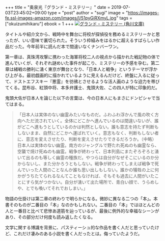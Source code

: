 +++
title = "奥泉光『グランド・ミステリー』"
date = 2019-07-03T23:45:02+09:00
type = "post"
author = "sugi"
image  = "https://images-fe.ssl-images-amazon.com/images/I/51pyGiRXmyL.jpg"
tags = ["okuizumihikaru"]
ebook = 1
+++
<a href="http://www.amazon.co.jp/exec/obidos/ASIN/4041008255/chezsugi-22/ref=nosim/" name="amazletlink" target="_blank"><img src="https://images-fe.ssl-images-amazon.com/images/I/51pyGiRXmyL.jpg" alt="グランド・ミステリー (角川文庫)" class="alignleft" /></a>

タイトルや紹介文から、戦時中を舞台に将校が探偵役を務めるミステリーかと思ったが、いい意味で裏切られた。そういう枠組みをはるかに超えるすばらしい作品だった。今年前半に読んだ本で間違いなくナンバーワン。

第一章は、真珠湾攻撃に携わった海軍将校二人の視点から描かれた戦記物の体で進んでいくが、それぞれ謎めいた事件が起こり、ミステリーの予感を孕む。第二章は緒戦の勝利に湧く東京が舞台となり、「日本人と戦争」というテーマが浮かび上がる。最初戯画的に描かれているように見えるんだけど、終盤に入るに従って、ドストエフスキー『悪霊』を彷彿とさせるような活人画のような迫力を帯びてくる。昆布谷、紅頭中将、本多弁護士、鬼頭大佐、この四人が特に印象的だ。

鬼頭大佐が日本人を論じた以下の言葉は、今の日本人にもまさにドンピシャで当てはまる。

> 「日本人は実体のない幽霊みたいなものだ。ふわふわ浮かんで風の吹く方向へただ流されていく。全体にどこかへ進んでいるのは間違いないが、誰がどこへ進もうとしているのかは判然としない。誰も意志を持たず判断もしないまま、自然にどこかへ運ばれていく。意志もなく、判断もしない者に、意志を変えさせたり、判断を変えさせたりできるだろうか。（中略）日本人は実体のない幽霊。南方のジャングルで野たれ死ぬのも幽霊なら、空襲で焼け死ぬのも幽霊。戦争が終わって、日本列島にまたぞろぞろと湧いて出るのも等しく幽霊の種族だ。やつらは自分がなぜそこにいるのか分からないし、また分かろうともしない。戦争が終わってしまえば戦争で死んでいった人間のことなんか誰も思い出しもしない。誰かの犠牲の上に何かがうちたてられるなんてこともなければ、そもそも過去に人間がいたことにすら気がつかない。自分が湧いて出た場所で、青白い顔で、うらめしや、とでも喚いてそれでおしまい。」

物語の仕掛けは第二章の終わりで明らかになる。微妙に異なる二つの「本」。本書そのものが二番目の「本」なのかもしれない。二番目の「本」ではほとんどの人と一番目と比べて悲惨あ道筋を辿っているが、最後に例外的な幸福なシーンがあり、その部分だけ何度も読み返したくなる。

文学に関する博識を背景に、パスティーシュ的な作品を書く人だと思っていたけど、これだけ凄みのある小説を書く人だったとは。侮っていたようだ。



